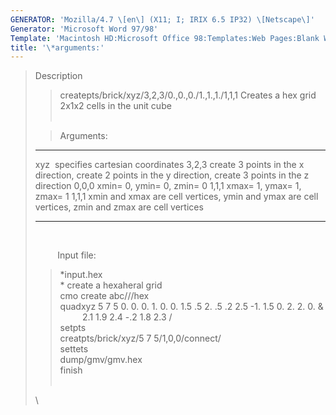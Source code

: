 ```yaml
---
GENERATOR: 'Mozilla/4.7 \[en\] (X11; I; IRIX 6.5 IP32) \[Netscape\]'
Generator: 'Microsoft Word 97/98'
Template: 'Macintosh HD:Microsoft Office 98:Templates:Web Pages:Blank Web Page'
title: '\*arguments:'
---
```


> Description
>
> > createpts/brick/xyz/3,2,3/0.,0.,0./1.,1.,1./1,1,1
> > Creates a hex grid 2x1x2 cells in the unit cube\
> >  
>
> > Arguments:
>
>   ------- ------------------------------------------------------------------------------------------------------------
>   xyz     specifies cartesian coordinates
>   3,2,3   create 3 points in the x direction, create 2 points in the y direction, create 3 points in the z direction
>   0,0,0   xmin= 0, ymin= 0, zmin= 0
>   1,1,1   xmax= 1, ymax= 1, zmax= 1
>   1,1,1   xmin and xmax are cell vertices, ymin and ymax are cell vertices, zmin and zmax are cell vertices
>   ------- ------------------------------------------------------------------------------------------------------------
>
>  
>
>          Input file:
>
> > \*input.hex\
> > \* create a hexaheral grid\
> > cmo create abc///hex\
> > quadxyz 5 7 5 0. 0. 0. 1. 0. 0. 1.5 .5 2. .5 .2 2.5 -1. 1.5 0. 2. 2.
> > 0. &\
> >          2.1 1.9 2.4 -.2 1.8 2.3 /\
> > setpts\
> > creatpts/brick/xyz/5 7 5/1,0,0/connect/\
> > settets\
> > dump/gmv/gmv.hex\
> > finish\
> >  
>
> \
>
